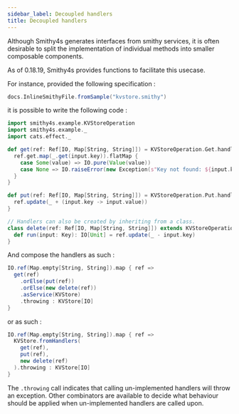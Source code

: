 ```yaml
---
sidebar_label: Decoupled handlers
title: Decoupled handlers
---
```


Although Smithy4s generates interfaces from smithy services, it is often desirable to split the implementation of individual methods into smaller composable components.

As of 0.18.19, Smithy4s provides functions to facilitate this usecase.

For instance, provided the following specification :

```scala mdoc:passthrough
docs.InlineSmithyFile.fromSample("kvstore.smithy")
```

it is possible to write the following code :

```scala mdoc:silent
import smithy4s.example.KVStoreOperation
import smithy4s.example._
import cats.effect._

def get(ref: Ref[IO, Map[String, String]]) = KVStoreOperation.Get.handler[IO] { input =>
  ref.get.map(_.get(input.key)).flatMap {
    case Some(value) => IO.pure(Value(value))
    case None => IO.raiseError(new Exception(s"Key not found: ${input.key}"))
  }
}

def put(ref: Ref[IO, Map[String, String]]) = KVStoreOperation.Put.handler[IO] { input =>
  ref.update(_ + (input.key -> input.value))
}

// Handlers can also be created by inheriting from a class.
class delete(ref: Ref[IO, Map[String, String]]) extends KVStoreOperation.Delete.Handler[IO] {
  def run(input: Key): IO[Unit] = ref.update(_ - input.key)
}
```

And compose the handlers as such :

```scala mdoc:silent
IO.ref(Map.empty[String, String]).map { ref =>
  get(ref)
    .orElse(put(ref))
    .orElse(new delete(ref))
    .asService(KVStore)
    .throwing : KVStore[IO]
}
```

or as such :

```scala mdoc:silent
IO.ref(Map.empty[String, String]).map { ref =>
  KVStore.fromHandlers(
    get(ref),
    put(ref),
    new delete(ref)
  ).throwing : KVStore[IO]
}
```

The `.throwing` call indicates that calling un-implemented handlers will throw an exception. Other combinators are available to decide
what behaviour should be applied when un-implemented handlers are called upon.
